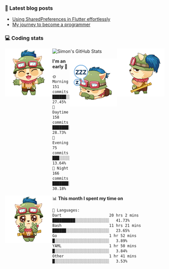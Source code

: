 ### 📘 Latest blog posts

<!-- BLOG-POST-LIST:START -->
- [Using SharedPreferences in Flutter effortlessly](http://blog.codingteemo.me/2020/07/15/Using-SharedPreferences-in-Flutter-effortlessly/)
- [My journey to become a programmer](http://blog.codingteemo.me/2018/07/14/My-journey-to-become-a-programmer/)
<!-- BLOG-POST-LIST:END -->

### 💻 Coding stats
<img align="right" src="https://raw.githubusercontent.com/simonpham/simonpham/master/assets/images/6kiur.gif" >


<img align="left" src="https://raw.githubusercontent.com/simonpham/simonpham/master/assets/images/5kiur.gif" >

![Simon's GitHub Stats](https://github-readme-stats-obu2qdcs2.vercel.app/api?username=simonpham)

<img align="right" src="https://raw.githubusercontent.com/simonpham/simonpham/master/assets/images/4kiur.gif" >

<!--START_SECTION:waka-->
**I'm an early 🐤** 

```text
🌞 Morning    151 commits    ██████░░░░░░░░░░░░░░░░░░░   27.45% 
🌆 Daytime    158 commits    ███████░░░░░░░░░░░░░░░░░░   28.73% 
🌃 Evening    75 commits     ███░░░░░░░░░░░░░░░░░░░░░░   13.64% 
🌙 Night      166 commits    ███████░░░░░░░░░░░░░░░░░░   30.18%

```


<img align="left" src="https://raw.githubusercontent.com/simonpham/simonpham/master/assets/images/19kiur.gif" >📊 **This month I spent my time on** 

```text
💬 Languages: 
Dart                     20 hrs 2 mins       ██████████░░░░░░░░░░░░░░░   41.73% 
Bash                     11 hrs 21 mins      ██████░░░░░░░░░░░░░░░░░░░   23.65% 
Go                       1 hr 52 mins        █░░░░░░░░░░░░░░░░░░░░░░░░   3.89% 
YAML                     1 hr 50 mins        █░░░░░░░░░░░░░░░░░░░░░░░░   3.84% 
Other                    1 hr 41 mins        █░░░░░░░░░░░░░░░░░░░░░░░░   3.53%

```


<!--END_SECTION:waka-->
